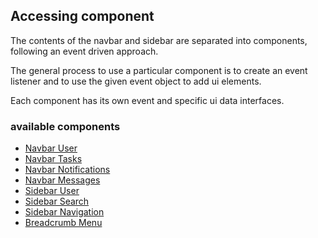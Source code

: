 ## Accessing component
The contents of the navbar and sidebar are separated into components, following an event driven approach. 

The general process to use a particular component is to create an event listener and to use the given event object to add ui elements. 

Each component has its own event and specific ui data interfaces. 

### available components

* [Navbar User](navbar_user.md)
* [Navbar Tasks](navbar_tasks.md)
* [Navbar Notifications](navbar_notifications.md)
* [Navbar Messages](navbar_messages.md)
* [Sidebar User](sidebar_user.md)
* [Sidebar Search](sidebar_search.md)
* [Sidebar Navigation](sidebar_navigation.md)
* [Breadcrumb Menu](breadcrumbs.md)

